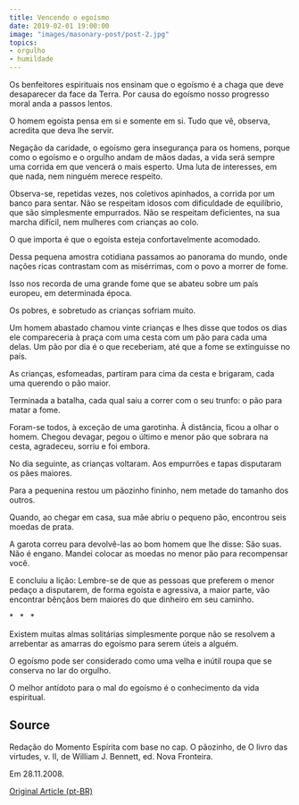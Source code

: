 ```yaml
---
title: Vencendo o egoísmo
date: 2019-02-01 19:00:00
image: "images/masonary-post/post-2.jpg"
topics: 
- orgulho
- humildade
---
```


Os benfeitores espirituais nos ensinam que o egoísmo é a chaga que deve
desaparecer da face da Terra. Por causa do egoísmo nosso progresso moral anda a
passos lentos.

O homem egoísta pensa em si e somente em si. Tudo que vê, observa, acredita que
deva lhe servir.

Negação da caridade, o egoísmo gera insegurança para os homens, porque como o
egoísmo e o orgulho andam de mãos dadas, a vida será sempre uma corrida em que
vencerá o mais esperto. Uma luta de interesses, em que nada, nem ninguém merece
respeito.

Observa-se, repetidas vezes, nos coletivos apinhados, a corrida por um banco
para sentar. Não se respeitam idosos com dificuldade de equilíbrio, que são
simplesmente empurrados. Não se respeitam deficientes, na sua marcha difícil,
nem mulheres com crianças ao colo.

O que importa é que o egoísta esteja confortavelmente acomodado.

Dessa pequena amostra cotidiana passamos ao panorama do mundo, onde nações
ricas contrastam com as misérrimas, com o povo a morrer de fome.

Isso nos recorda de uma grande fome que se abateu sobre um país europeu, em
determinada época.

Os pobres, e sobretudo as crianças sofriam muito.

Um homem abastado chamou vinte crianças e lhes disse que todos os dias ele
compareceria à praça com uma cesta com um pão para cada uma delas. Um pão por
dia é o que receberiam, até que a fome se extinguisse no país.

As crianças, esfomeadas, partiram para cima da cesta e brigaram, cada uma
querendo o pão maior.

Terminada a batalha, cada qual saiu a correr com o seu trunfo: o pão para matar
a fome.

Foram-se todos, à exceção de uma garotinha. À distância, ficou a olhar o homem.
Chegou devagar, pegou o último e menor pão que sobrara na cesta, agradeceu,
sorriu e foi embora.

No dia seguinte, as crianças voltaram. Aos empurrões e tapas disputaram os pães
maiores.

Para a pequenina restou um pãozinho fininho, nem metade do tamanho dos outros.

Quando, ao chegar em casa, sua mãe abriu o pequeno pão, encontrou seis moedas
de prata.

A garota correu para devolvê-las ao bom homem que lhe disse: São suas. Não é
engano. Mandei colocar as moedas no menor pão para recompensar você.

E concluiu a lição: Lembre-se de que as pessoas que preferem o menor pedaço a
disputarem, de forma egoísta e agressiva, a maior parte, vão encontrar bênçãos
bem maiores do que dinheiro em seu caminho.

*   *   *

Existem muitas almas solitárias simplesmente porque não se resolvem a
arrebentar as amarras do egoísmo para serem úteis a alguém.

O egoísmo pode ser considerado como uma velha e inútil roupa que se conserva no
lar do orgulho.

O melhor antídoto para o mal do egoísmo é o conhecimento da vida espiritual.

## Source
Redação do Momento Espírita com base no cap. O pãozinho,
de O livro das virtudes, v. II, de William J. Bennett,
ed. Nova Fronteira.

Em 28.11.2008.

[Original Article (pt-BR)](http://momento.com.br/pt/ler_texto.php?id=650)
